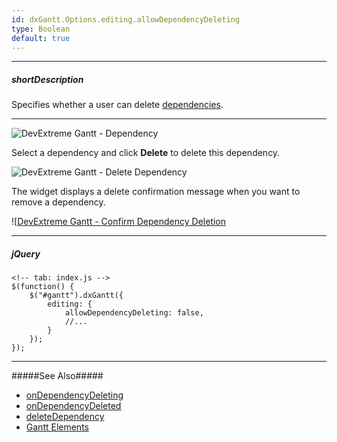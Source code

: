 ```yaml
---
id: dxGantt.Options.editing.allowDependencyDeleting
type: Boolean
default: true
---
```

---
##### shortDescription
Specifies whether a user can delete [dependencies](/api-reference/10%20UI%20Widgets/dxGantt/1%20Configuration/dependencies '{basewidgetpath}/Configuration/#dependencies').

---

![DevExtreme Gantt - Dependency](~/images/Gantt/dependency-element.png)

Select a dependency and click **Delete** to delete this dependency. 

![DevExtreme Gantt - Delete Dependency](~/images/Gantt/delete-dependency.png)

The widget displays a delete confirmation message when you want to remove a dependency.

![[DevExtreme Gantt - Confirm Dependency Deletion](~/images/Gantt/confirm-delete-dependency.png)

---
##### jQuery

    <!-- tab: index.js -->
    $(function() {
        $("#gantt").dxGantt({
            editing: {
                allowDependencyDeleting: false, 
                //...
            }
        });
    }); 

---

#####See Also#####
- [onDependencyDeleting](/Documentation/ApiReference/UI_Components/dxGantt/Configuration/#onDependencyDeleting)
- [onDependencyDeleted](/Documentation/ApiReference/UI_Components/dxGantt/Configuration/#onDependencyDeleted)
- [deleteDependency](/Documentation/ApiReference/UI_Components/dxGantt/Methods/#deleteDependencykey)
- [Gantt Elements](/Documentation/Guide/Widgets/Gantt/Gantt_Elements/)